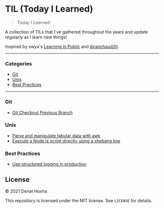 # TIL (Today I Learned)

> Today I Learned

A collection of TILs that I've gathered throughout the years and update regularly as I learn new things!

Inspired by swyx's [Learning in Public](https://www.swyx.io/learn-in-public/) and [jbranchaud/til](https://github.com/jbranchaud/til).

---

### Categories

* [Git](#git)
* [Unix](#unix)
* [Best Practices](#best-practices)

---

### Git

- [Git Checkout Previous Branch](git/git-checkout-previous-branch.md)

### Unix
- [Parse and manipulate tabular data with awk](unix/parse-manipulate-tabular-data-awk.md)
- [Execute a Node.js script directly using a shebang line](unix/execute-node-script-directly-using-shebang-line)

### Best Practices
- [Use structured logging in production](best-practices/use-structured-logging-in-production)

## License

&copy; 2021 Denat Hoxha

This repository is licensed under the MIT license. See `LICENSE` for
details.
